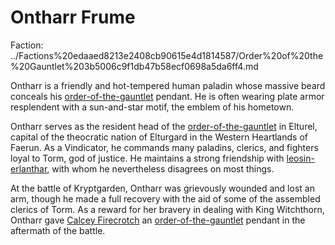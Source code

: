 # Ontharr Frume

Faction: ../Factions%20edaaed8213e2408cb90615e4d1814587/Order%20of%20the%20Gauntlet%203b5006c9f1db47b58ecf0698a5da6ff4.md

Ontharr is a friendly and hot-tempered human paladin whose massive beard conceals his [order-of-the-gauntlet](../factions/order-of-the-gauntlet.md) pendant. He is often wearing plate armor resplendent with a sun-and-star motif, the emblem of his hometown.

Ontharr serves as the resident head of the [order-of-the-gauntlet](../factions/order-of-the-gauntlet.md) in Elturel, capital of the theocratic nation of Elturgard in the Western Heartlands of Faerun. As a Vindicator, he commands many paladins, clerics, and fighters loyal to Torm, god of justice. He maintains a strong friendship with [leosin-erlanthar](leosin-erlanthar.md), with whom he nevertheless disagrees on most things.

At the battle of Kryptgarden, Ontharr was grievously wounded and lost an arm, though he made a full recovery with the aid of some of the assembled clerics of Torm. As a reward for her bravery in dealing with King Witchthorn, Ontharr gave [Calcey Firecrotch](Calcey%20Firecrotch/%21index.md) an [order-of-the-gauntlet](../factions/order-of-the-gauntlet.md) pendant in the aftermath of the battle.